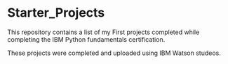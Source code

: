 # Starter_Projects
This repository contains a list of my First projects completed while completing the IBM Python fundamentals certification.

These projects were completed and uploaded using IBM Watson studeos.
